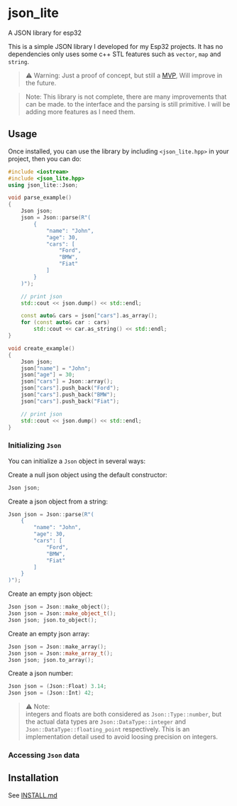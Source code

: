 # json_lite
 A JSON library for esp32

This is a simple JSON library I developed for my Esp32 projects. It has no dependencies only uses some c++ STL features such as `vector`, `map` and `string`.

> :warning: Warning:
> Just a proof of concept, but still a [MVP](https://en.wikipedia.org/wiki/Minimum_viable_product), Will improve in the future.

> Note: This library is not complete, there are many improvements that can be made. to the interface and the parsing is still primitive. I will be adding more features as I need them.

## Usage

Once installed, you can use the library by including `<json_lite.hpp>` in your project, then you can do:

```cpp
#include <iostream>
#include <json_lite.hpp>
using json_lite::Json;

void parse_example()
{
    Json json;
    json = Json::parse(R"(
        {
            "name": "John",
            "age": 30,
            "cars": [
                "Ford",
                "BMW",
                "Fiat"
            ]
        }
    )");

    // print json
    std::cout << json.dump() << std::endl;

    const auto& cars = json["cars"].as_array();
    for (const auto& car : cars)
        std::cout << car.as_string() << std::endl;
}

void create_example()
{
    Json json;
    json["name"] = "John";
    json["age"] = 30;
    json["cars"] = Json::array();
    json["cars"].push_back("Ford");
    json["cars"].push_back("BMW");
    json["cars"].push_back("Fiat");

    // print json
    std::cout << json.dump() << std::endl;
}
```

### Initializing `Json`

You can initialize a `Json` object in several ways:

Create a null json object using the default constructor:
```cpp
Json json;
```

Create a json object from a string:
```cpp
Json json = Json::parse(R"(
    {
        "name": "John",
        "age": 30,
        "cars": [
            "Ford",
            "BMW",
            "Fiat"
        ]
    }
)");
```

Create an empty json object:
```cpp
Json json = Json::make_object();
Json json = Json::make_object_t();
Json json; json.to_object();
```

Create an empty json array:
```cpp
Json json = Json::make_array();
Json json = Json::make_array_t();
Json json; json.to_array();
```

Create a json number:
```cpp
Json json = (Json::Float) 3.14;
Json json = (Json::Int) 42;
```
> :warning: Note:  
> integers and floats are both considered as `Json::Type::number`, but the actual data types are `Json::DataType::integer` and `Json::DataType::floating_point` respectively. This is an implementation detail used to avoid loosing precision on integers.

### Accessing `Json` data

## Installation

See [INSTALL.md](./doc/INSTALL.md)
